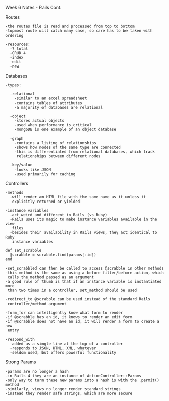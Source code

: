 Week 6 Notes - Rails Cont.

  Routes

    -the routes file is read and processed from top to bottom
    -topmost route will catch many case, so care has to be taken with ordering

    -resources:
      -7 total
      -CRUD 4
      -index
      -edit
      -new


  Databases

    -types:

      -relational
        -similar to an excel spreadsheet
        -contains tables of attributes
        -a majority of databases are relational

      -object
        -stores actual objects
        -used when performance is critical
        -mongoDB is one example of an object database

      -graph
        -contains a listing of relationships
        -shows how nodes of the same type are connected
        -this is differentiated from relational databases, which track
         relationships between different nodes

      -key/value
        -looks like JSON
        -used primarily for caching


  Controllers

    -methods
      -will render an HTML file with the same name as it unless it
       explicitly returned or yielded

    -instance variables
      -act weird and different in Rails (vs Ruby)
      -Rails uses its magic to make instance variables available in the view
       files
      -besides their availability in Rails views, they act identical to Ruby
       instance variables

    def set_scrabble
      @scrabble = scrabble.find(params[:id])
    end

    -set_scrabbled can then be called to access @scrabble in other methods
    -this method is the same as using a before filter/before action, which
     calls the method passed as an argument
    -a good rule of thumb is that if an instance variable is instantiated more
     than two times in a controller, set_method should be used

    -redirect_to @scrabble can be used instead of the standard Rails
     controller/method argument

    -form_for can intelligently know what form to render
    -if @scrabble has an id, it knows to render an edit form
    -if @scrabble does not have an id, it will render a form to create a new
     entry

    -respond_with
      -added as a single line at the top of a controller
      -responds to JSON, HTML, XML, whatever
      -seldom used, but offers powerful functionality


  Strong Params

    -params are no longer a hash
    -in Rails 4 they are an instance of ActionController::Params
    -only way to turn these new params into a hash is with the .permit() method
    -similarly, views no longer render standard strings
    -instead they render safe strings, which are more secure